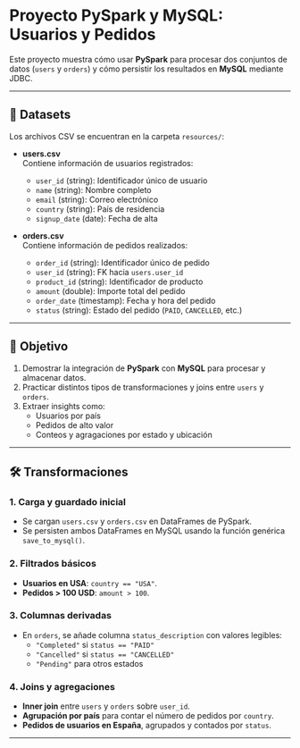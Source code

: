 # Proyecto PySpark y MySQL: Usuarios y Pedidos

Este proyecto muestra cómo usar **PySpark** para procesar dos conjuntos de datos (`users` y `orders`) y cómo persistir los resultados en **MySQL** mediante JDBC.

---

## 📂 **Datasets**

Los archivos CSV se encuentran en la carpeta `resources/`:

- **users.csv**  
  Contiene información de usuarios registrados:
  - `user_id` (string): Identificador único de usuario  
  - `name` (string): Nombre completo  
  - `email` (string): Correo electrónico  
  - `country` (string): País de residencia  
  - `signup_date` (date): Fecha de alta

- **orders.csv**  
  Contiene información de pedidos realizados:
  - `order_id` (string): Identificador único de pedido  
  - `user_id` (string): FK hacia `users.user_id`  
  - `product_id` (string): Identificador de producto  
  - `amount` (double): Importe total del pedido  
  - `order_date` (timestamp): Fecha y hora del pedido  
  - `status` (string): Estado del pedido (`PAID`, `CANCELLED`, etc.)

---

## 🎯 **Objetivo**

1. Demostrar la integración de **PySpark** con **MySQL** para procesar y almacenar datos.  
2. Practicar distintos tipos de transformaciones y joins entre `users` y `orders`.  
3. Extraer insights como:
   - Usuarios por país  
   - Pedidos de alto valor  
   - Conteos y agragaciones por estado y ubicación

---

## 🛠️ **Transformaciones**

### 1. Carga y guardado inicial  
- Se cargan `users.csv` y `orders.csv` en DataFrames de PySpark.  
- Se persisten ambos DataFrames en MySQL usando la función genérica `save_to_mysql()`.

### 2. Filtrados básicos  
- **Usuarios en USA**: `country == "USA"`.  
- **Pedidos > 100 USD**: `amount > 100`.

### 3. Columnas derivadas  
- En `orders`, se añade columna `status_description` con valores legibles:  
  - `"Completed"` si `status == "PAID"`  
  - `"Cancelled"` si `status == "CANCELLED"`  
  - `"Pending"` para otros estados

### 4. Joins y agregaciones  
- **Inner join** entre `users` y `orders` sobre `user_id`.  
- **Agrupación por país** para contar el número de pedidos por `country`.  
- **Pedidos de usuarios en España**, agrupados y contados por `status`.

---


